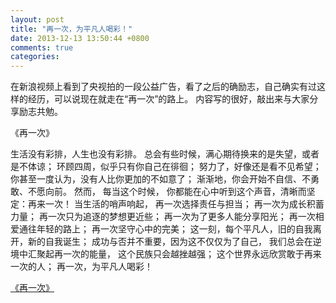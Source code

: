 ```yaml
---
layout: post
title: "再一次，为平凡人喝彩！"
date: 2013-12-13 13:50:44 +0800
comments: true
categories: 
---
```

在新浪视频上看到了央视拍的一段公益广告，看了之后的确励志，自己确实有过这样的经历，可以说现在就走在“再一次”的路上。
内容写的很好，敲出来与大家分享励志共勉。

《再一次》

<!--more-->

生活没有彩排，人生也没有彩排。
总会有些时候，满心期待换来的是失望，或者是不体谅；
环顾四周，似乎只有你自己在徘徊；
努力了，好像还是看不见希望；
你甚至一度认为，没有人比你更加的不如意了；
渐渐地，你会开始不自信、不勇敢、不愿向前。
然而，
每当这个时候，
你都能在心中听到这个声音，清晰而坚定：再来一次！
当生活的哨声响起，
再一次选择责任与担当；
再一次为成长积蓄力量；
再一次只为追逐的梦想更近些；
再一次为了更多人能分享阳光；
再一次相爱通往年轻的路上；
再一次坚守心中的完美；
这一刻，每个平凡人，旧的自我离开，新的自我诞生；
成功与否并不重要，因为这不仅仅为了自己，
我们总会在逆境中汇聚起再一次的能量，
这个民族只会越挫越强；
这个世界永远欣赏敢于再来一次的人；
再一次，为平凡人喝彩！

[《再一次》](http://video.sina.com.cn/v/b/102407304-2467697080.html)